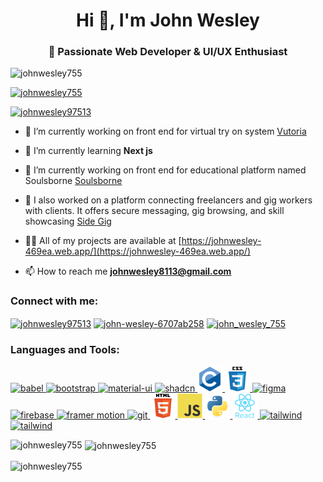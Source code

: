 <h1 align="center">Hi 👋, I'm John Wesley</h1>
<h3 align="center">🌟 Passionate Web Developer & UI/UX Enthusiast</h3>

<p align="left"> <img src="https://komarev.com/ghpvc/?username=johnwesley755&label=Profile%20views&color=0e75b6&style=flat" alt="johnwesley755" /> </p>

<p align="left"> <a href="https://github.com/ryo-ma/github-profile-trophy"><img src="https://github-profile-trophy.vercel.app/?username=johnwesley755" alt="johnwesley755" /></a> </p>

<p align="left"> <a href="https://twitter.com/johnwesley97513" target="blank"><img src="https://img.shields.io/twitter/follow/johnwesley97513?logo=twitter&style=for-the-badge" alt="johnwesley97513" /></a> </p>

- 🔭 I’m currently working on front end for virtual try on system [Vutoria](https://vutoria-60389.web.app/)

- 🌱 I’m currently learning **Next js**

- 👯 I’m currently working on front end for educational platform named Soulsborne [Soulsborne](https://soulsborne-261a4.web.app/)

- 🤝 I also worked on a platform connecting freelancers and gig workers with clients. It offers secure messaging, gig browsing, and skill showcasing [Side Gig](https://side-gig-website.web.app/)

- 👨‍💻 All of my projects are available at [https://johnwesley-469ea.web.app/](https://johnwesley-469ea.web.app/)

- 📫 How to reach me **johnwesley8113@gmail.com**

<h3 align="left">Connect with me:</h3>
<p align="left">
<a href="https://twitter.com/johnwesley97513" target="blank"><img align="center" src="https://raw.githubusercontent.com/rahuldkjain/github-profile-readme-generator/master/src/images/icons/Social/twitter.svg" alt="johnwesley97513" height="30" width="40" /></a>
<a href="https://linkedin.com/in/john-wesley-6707ab258" target="blank"><img align="center" src="https://raw.githubusercontent.com/rahuldkjain/github-profile-readme-generator/master/src/images/icons/Social/linked-in-alt.svg" alt="john-wesley-6707ab258" height="30" width="40" /></a>
<a href="https://instagram.com/john_wesley_755" target="blank"><img align="center" src="https://raw.githubusercontent.com/rahuldkjain/github-profile-readme-generator/master/src/images/icons/Social/instagram.svg" alt="john_wesley_755" height="30" width="40" /></a>
</p>

<h3 align="left">Languages and Tools:</h3>
<p align="left"> 
  <a href="https://babeljs.io/" target="_blank" rel="noreferrer"> 
    <img src="https://encrypted-tbn0.gstatic.com/images?q=tbn:ANd9GcTqtetto9ONxfitCh8BWO4ZvgWV3Sxa-OGe_Q&s" alt="babel" width="50" height="40"/> 
  </a> 
  <a href="https://getbootstrap.com" target="_blank" rel="noreferrer"> 
    <img src="https://img.icons8.com/color/344/bootstrap.png" alt="bootstrap" width="40" height="40"/> 
  </a> 
  <a href="https://mui.com/" target="_blank" rel="noreferrer"> 
    <img src="https://img.icons8.com/color/344/material-ui.png" alt="material-ui" width="40" height="40"/> 
  </a> 
  <a href="https://shadcn.dev/" target="_blank" rel="noreferrer"> 
    <img src="https://miro.medium.com/v2/resize:fit:1400/1*O-ClkORJkmUm1wRsApB_yQ.png" alt="shadcn" width="40" height="40"/> 
  </a>
  <a href="https://www.cprogramming.com/" target="_blank" rel="noreferrer"> 
    <img src="https://raw.githubusercontent.com/devicons/devicon/master/icons/c/c-original.svg" alt="c" width="40" height="40"/> 
  </a> 
  <a href="https://www.w3schools.com/css/" target="_blank" rel="noreferrer"> 
    <img src="https://raw.githubusercontent.com/devicons/devicon/master/icons/css3/css3-original-wordmark.svg" alt="css3" width="40" height="40"/> 
  </a> 
  <a href="https://www.figma.com/" target="_blank" rel="noreferrer"> 
    <img src="https://www.vectorlogo.zone/logos/figma/figma-icon.svg" alt="figma" width="40" height="40"/> 
  </a> 
  <a href="https://firebase.google.com/" target="_blank" rel="noreferrer"> 
    <img src="https://www.vectorlogo.zone/logos/firebase/firebase-icon.svg" alt="firebase" width="40" height="40"/> 
  </a> 
  <a href="https://www.framer.com/" target="_blank" rel="noreferrer"> 
    <img src="https://www.vectorlogo.zone/logos/framer/framer-icon.svg" alt="framer motion" width="40" height="40"/> 
  </a> 
  <a href="https://git-scm.com/" target="_blank" rel="noreferrer"> 
    <img src="https://www.vectorlogo.zone/logos/git-scm/git-scm-icon.svg" alt="git" width="40" height="40"/> 
  </a> 
  <a href="https://www.w3.org/html/" target="_blank" rel="noreferrer"> 
    <img src="https://raw.githubusercontent.com/devicons/devicon/master/icons/html5/html5-original-wordmark.svg" alt="html5" width="40" height="40"/> 
  </a> 
  <a href="https://developer.mozilla.org/en-US/docs/Web/JavaScript" target="_blank" rel="noreferrer"> 
    <img src="https://raw.githubusercontent.com/devicons/devicon/master/icons/javascript/javascript-original.svg" alt="javascript" width="40" height="40"/> 
  </a> 
  <a href="https://www.python.org" target="_blank" rel="noreferrer"> 
    <img src="https://raw.githubusercontent.com/devicons/devicon/master/icons/python/python-original.svg" alt="python" width="40" height="40"/> 
  </a> 
  <a href="https://reactjs.org/" target="_blank" rel="noreferrer"> 
    <img src="https://raw.githubusercontent.com/devicons/devicon/master/icons/react/react-original-wordmark.svg" alt="react" width="40" height="40"/> 
  </a> 
  <a href="https://tailwindcss.com/" target="_blank" rel="noreferrer"> 
    <img src="https://www.vectorlogo.zone/logos/tailwindcss/tailwindcss-icon.svg" alt="tailwind" width="40" height="40"/> 
  </a> 
    <a href="https://tailwindcss.com/" target="_blank" rel="noreferrer"> 
    <img src="https://upload.wikimedia.org/wikipedia/commons/thumb/f/f1/Vitejs-logo.svg/2078px-Vitejs-logo.svg.png" alt="tailwind" width="40" height="40"/> 
  </a> 
</p>

<p><img align="left" src="https://github-readme-stats.vercel.app/api/top-langs?username=johnwesley755&show_icons=true&locale=en&layout=compact" alt="johnwesley755" /></p>

<p>&nbsp;<img align="center" src="https://github-readme-stats.vercel.app/api?username=johnwesley755&show_icons=true&locale=en" alt="johnwesley755" /></p>

<p><img align="center" src="https://github-readme-streak-stats.herokuapp.com/?user=johnwesley755&" alt="johnwesley755" /></p>
